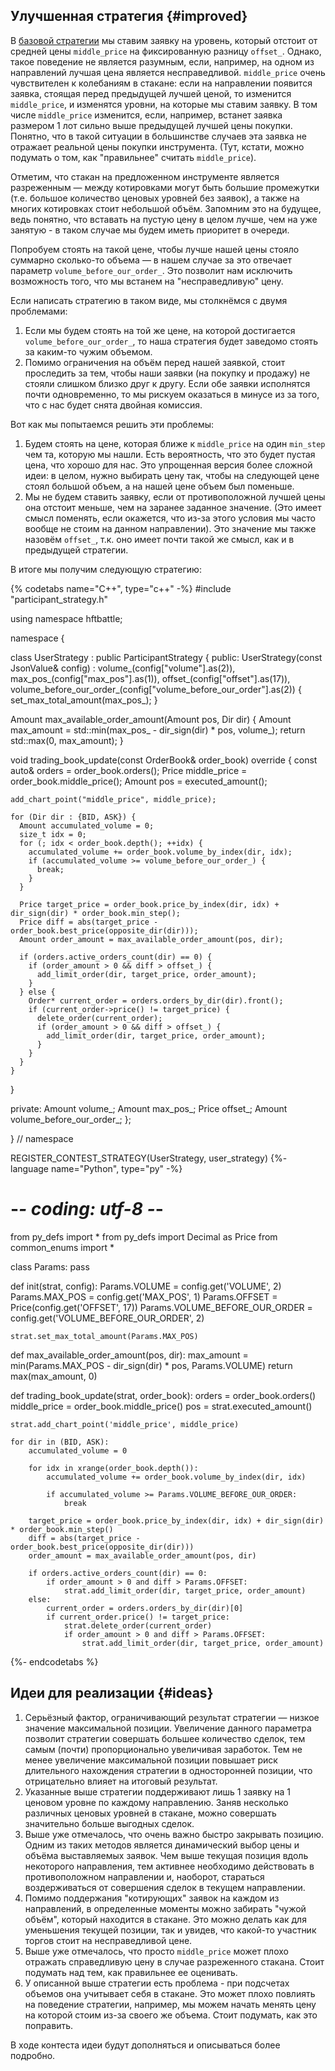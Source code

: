 
## Улучшенная стратегия {#improved}

В [базовой стратегии](base_strategy.md) мы ставим заявку на уровень, который отстоит от средней цены `middle_price` на фиксированную разницу `offset_`.
Однако, такое поведение не является разумным, если, например, на одном из направлений лучшая цена является несправедливой.
`middle_price` очень чувствителен к колебаниям в стакане: если на направлении появится заявка, стоящая перед предыдущей лучшей ценой, то изменится `middle_price`, и изменятся уровни, на которые мы ставим заявку.
В том числе `middle_price` изменится, если, например, встанет заявка размером 1 лот сильно выше предыдущей лучшей цены покупки. Понятно, что в такой ситуации в большинстве случаев эта заявка не отражает реальной цены покупки инструмента.
(Тут, кстати, можно подумать о том, как "правильнее" считать `middle_price`).

Отметим, что стакан на предложенном инструменте является разреженным — между котировками могут быть большие промежутки (т.е. большое количество ценовых уровней без заявок), а также на многих котировках стоит небольшой объём.
Запомним это на будущее, ведь понятно, что вставать на пустую цену в целом лучше, чем на уже занятую - в таком случае мы будем иметь приоритет в очереди.

Попробуем стоять на такой цене, чтобы лучше нашей цены стояло суммарно сколько-то объема — в нашем случае за это отвечает параметр `volume_before_our_order_`. Это позволит нам исключить возможность того, что мы встанем на "несправедливую" цену.

Если написать стратегию в таком виде, мы столкнёмся с двумя проблемами:

1. Если мы будем стоять на той же цене, на которой достигается `volume_before_our_order_`, то наша стратегия будет заведомо стоять за каким-то чужим объемом.
2. Помимо ограничения на объём перед нашей заявкой, стоит проследить за тем, чтобы наши заявки (на покупку и продажу) не стояли слишком близко друг к другу.
   Если обе заявки исполнятся почти одновременно, то мы рискуем оказаться в минусе из за того, что с нас будет снята двойная комиссия. 

Вот как мы попытаемся решить эти проблемы:

1. Будем стоять на цене, которая ближе к `middle_price` на один `min_step` чем та, которую мы нашли. Есть вероятность, что это будет пустая цена, что хорошо для нас. Это упрощенная версия более сложной идеи: в целом, нужно выбирать цену так, чтобы на следующей цене стоял большой объем, а на нашей цене объем был поменьше.
2. Мы не будем ставить заявку, если от противоположной лучшей цены она отстоит меньше, чем на заранее заданное значение. (Это имеет смысл поменять, если окажется, что из-за этого условия мы часто вообще не стоим на данном направлении).
   Это значение мы также назовём `offset_`, т.к. оно имеет почти такой же смысл, как и в предыдущей стратегии. 

В итоге мы получим следующую стратегию:

{% codetabs name="C++", type="c++" -%}
#include "participant_strategy.h"

using namespace hftbattle;

namespace {

class UserStrategy : public ParticipantStrategy {
public:
  UserStrategy(const JsonValue& config) :
      volume_(config["volume"].as<Amount>(2)),
      max_pos_(config["max_pos"].as<Amount>(1)),
      offset_(config["offset"].as<Price>(17)),
      volume_before_our_order_(config["volume_before_our_order"].as<Amount>(2)) {
    set_max_total_amount(max_pos_);
  }

  Amount max_available_order_amount(Amount pos, Dir dir) {
    Amount max_amount = std::min(max_pos_ - dir_sign(dir) * pos, volume_);
    return std::max(0, max_amount);
  }

  void trading_book_update(const OrderBook& order_book) override {
    const auto& orders = order_book.orders();
    Price middle_price = order_book.middle_price();
    Amount pos = executed_amount();

    add_chart_point("middle_price", middle_price);

    for (Dir dir : {BID, ASK}) {
      Amount accumulated_volume = 0;
      size_t idx = 0;
      for (; idx < order_book.depth(); ++idx) {
        accumulated_volume += order_book.volume_by_index(dir, idx);
        if (accumulated_volume >= volume_before_our_order_) {
          break;
        }
      }

      Price target_price = order_book.price_by_index(dir, idx) + dir_sign(dir) * order_book.min_step();
      Price diff = abs(target_price - order_book.best_price(opposite_dir(dir)));
      Amount order_amount = max_available_order_amount(pos, dir);

      if (orders.active_orders_count(dir) == 0) {
        if (order_amount > 0 && diff > offset_) {
          add_limit_order(dir, target_price, order_amount);
        }
      } else {
        Order* current_order = orders.orders_by_dir(dir).front();
        if (current_order->price() != target_price) {
          delete_order(current_order);
          if (order_amount > 0 && diff > offset_) {
            add_limit_order(dir, target_price, order_amount);
          }
        }
      }
    }
  }

private:
  Amount volume_;
  Amount max_pos_;
  Price offset_;
  Amount volume_before_our_order_;
};

}  // namespace

REGISTER_CONTEST_STRATEGY(UserStrategy, user_strategy)
{%- language name="Python", type="py" -%}
# -*- coding: utf-8 -*-

from py_defs import *
from py_defs import Decimal as Price
from common_enums import *


class Params:
    pass


def init(strat, config):
    Params.VOLUME = config.get('VOLUME', 2)
    Params.MAX_POS = config.get('MAX_POS', 1)
    Params.OFFSET = Price(config.get('OFFSET', 17))
    Params.VOLUME_BEFORE_OUR_ORDER = config.get('VOLUME_BEFORE_OUR_ORDER', 2)

    strat.set_max_total_amount(Params.MAX_POS)


def max_available_order_amount(pos, dir):
    max_amount = min(Params.MAX_POS - dir_sign(dir) * pos, Params.VOLUME)
    return max(max_amount, 0)


def trading_book_update(strat, order_book):
    orders = order_book.orders()
    middle_price = order_book.middle_price()
    pos = strat.executed_amount()

    strat.add_chart_point('middle_price', middle_price)

    for dir in (BID, ASK):
        accumulated_volume = 0

        for idx in xrange(order_book.depth()):
            accumulated_volume += order_book.volume_by_index(dir, idx)

            if accumulated_volume >= Params.VOLUME_BEFORE_OUR_ORDER:
                break

        target_price = order_book.price_by_index(dir, idx) + dir_sign(dir) * order_book.min_step()
        diff = abs(target_price - order_book.best_price(opposite_dir(dir)))
        order_amount = max_available_order_amount(pos, dir)

        if orders.active_orders_count(dir) == 0:
            if order_amount > 0 and diff > Params.OFFSET:
                strat.add_limit_order(dir, target_price, order_amount)
        else:
            current_order = orders.orders_by_dir(dir)[0]
            if current_order.price() != target_price:
                strat.delete_order(current_order)
                if order_amount > 0 and diff > Params.OFFSET:
                    strat.add_limit_order(dir, target_price, order_amount)
{%- endcodetabs %}

## Идеи для реализации {#ideas}

1. Серьёзный фактор, ограничивающий результат стратегии — низкое значение максимальной позиции.
   Увеличение данного параметра позволит стратегии совершать большее количество сделок, тем самым (почти) пропорционально увеличивая заработок.
   Тем не менее увеличение максимальной позиции повышает риск длительного нахождения стратегии в односторонней позиции, что отрицательно влияет на итоговый результат.
2. Указанные выше стратегии поддерживают лишь 1 заявку на 1 ценовом уровне по каждому направлению.
   Заняв несколько различных ценовых уровней в стакане, можно совершать значительно больше выгодных сделок.
3. Выше уже отмечалось, что очень важно быстро закрывать позицию.
   Одним из таких методов является динамический выбор цены и объёма выставляемых заявок.
   Чем выше текущая позиция вдоль некоторого направления, тем активнее необходимо действовать в противоположном направлении и, наоборот, стараться воздерживаться от совершения сделок в текущем направлении.
4. Помимо поддержания "котирующих" заявок на каждом из направлений, в определенные моменты можно забирать "чужой объём", который находится в стакане.
   Это можно делать как для уменьшения текущей позиции, так и увидев, что какой-то участник торгов стоит на несправедливой цене.
5. Выше уже отмечалось, что просто `middle_price` может плохо отражать справедливую цену в случае разреженного стакана. Стоит подумать над тем, как правильнее ее оценивать.
6. У описанной выше стратегии есть проблема - при подсчетах объемов она учитывает себя в стакане. Это может плохо повлиять на поведение стратегии, например, мы можем начать менять цену на которой стоим из-за своего же объема.
   Стоит подумать, как это поправить.

В ходе контеста идеи будут дополняться и описываться более подробно.
